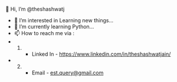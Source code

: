 👋 Hi, I’m @theshashwatj
- 👀 I’m interested in Learning new things...
- 🌱 I’m currently learning Python...
- 📫 How to reach me via :
- 1) - Linked In - https://www.linkedin.com/in/theshashwatjain/ 
- 2) - Email - est.query@gmail.com 
